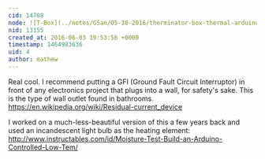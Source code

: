 ```yaml
---
cid: 14708
node: ![T-Box](../notes/GSan/05-30-2016/therminator-box-thermal-arduino-incubator-box)
nid: 13155
created_at: 2016-06-03 19:53:56 +0000
timestamp: 1464983636
uid: 4
author: mathew
---
```


Real cool. I recommend putting a GFI (Ground Fault Circuit Interruptor) in front of any electronics project that plugs into a wall, for safety's sake.  This is the type of wall outlet found in bathrooms.
https://en.wikipedia.org/wiki/Residual-current_device

I worked on a much-less-beautiful version of this a few years back and used an incandescent light bulb as the heating element:
http://www.instructables.com/id/Moisture-Test-Build-an-Arduino-Controlled-Low-Tem/